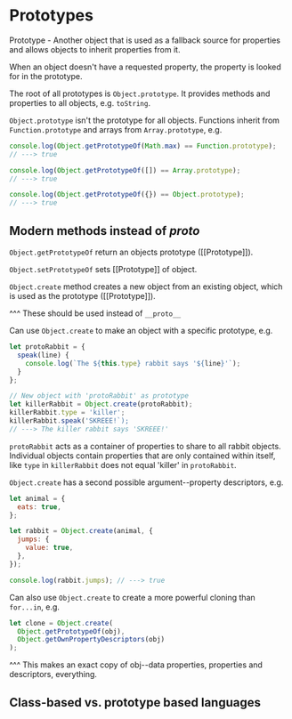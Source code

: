# Prototypes

Prototype - Another object that is used as a fallback source for properties and allows objects to inherit properties from it.

When an object doesn't have a requested property, the property is looked for in the prototype.

The root of all prototypes is `Object.prototype`. It provides methods and properties to all objects, e.g. `toString`.

`Object.prototype` isn't the prototype for all objects. Functions inherit from `Function.prototype` and arrays from `Array.prototype`, e.g.

```js
console.log(Object.getPrototypeOf(Math.max) == Function.prototype);
// ---> true

console.log(Object.getPrototypeOf([]) == Array.prototype);
// ---> true

console.log(Object.getPrototypeOf({}) == Object.prototype);
// ---> true
```

## Modern methods instead of _proto_

`Object.getPrototypeOf` return an objects prototype ([[Prototype]]).

`Object.setPrototypeOf` sets [[Prototype]] of object.

`Object.create` method creates a new object from an existing object, which is used as the prototype ([[Prototype]]).

^^^ These should be used instead of `__proto__`

Can use `Object.create` to make an object with a specific prototype, e.g.

```js
let protoRabbit = {
  speak(line) {
    console.log(`The ${this.type} rabbit says '${line}'`);
  }
};

// New object with 'protoRabbit' as prototype
let killerRabbit = Object.create(protoRabbit);
killerRabbit.type = 'killer';
killerRabbit.speak('SKREEE!`);
// ---> The killer rabbit says 'SKREEE!'
```

`protoRabbit` acts as a container of properties to share to all rabbit objects. Individual objects contain properties that are only contained within itself, like `type` in `killerRabbit` does not equal 'killer' in `protoRabbit`.

`Object.create` has a second possible argument--property descriptors, e.g.

```js
let animal = {
  eats: true,
};

let rabbit = Object.create(animal, {
  jumps: {
    value: true,
  },
});

console.log(rabbit.jumps); // ---> true
```

Can also use `Object.create` to create a more powerful cloning than `for...in`, e.g.

```js
let clone = Object.create(
  Object.getPrototypeOf(obj),
  Object.getOwnPropertyDescriptors(obj)
);
```

^^^ This makes an exact copy of obj--data properties, properties and descriptors, everything.

## Class-based vs. prototype based languages
